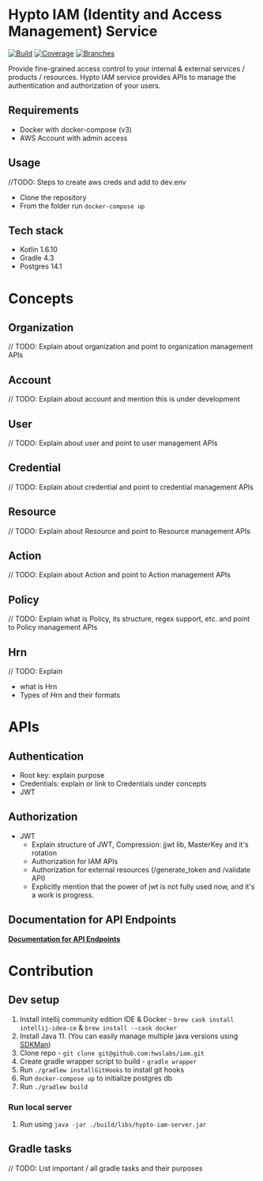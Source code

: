 # Hypto IAM (Identity and Access Management) Service

[![Build](https://github.com/hwslabs/iam/actions/workflows/build.yml/badge.svg)](https://github.com/hwslabs/iam/actions/workflows/build.yml)
[![Coverage](../badges/development/jacoco.svg)](https://github.com/hwslabs/iam/actions/workflows/build.yml)
[![Branches](../badges/development/branches.svg)](https://github.com/hwslabs/iam/actions/workflows/build.yml)

Provide fine-grained access control to your internal & external services / products / resources.
Hypto IAM service provides APIs to manage the authentication and authorization of your users.

## Requirements
* Docker with docker-compose (v3)
* AWS Account with admin access

## Usage
//TODO: Steps to create aws creds and add to dev.env
* Clone the repository 
* From the folder run `docker-compose up`

## Tech stack
* Kotlin 1.6.10
* Gradle 4.3
* Postgres 14.1

# Concepts

## Organization
// TODO: Explain about organization and point to organization management APIs

## Account
// TODO: Explain about account and mention this is under development

## User
// TODO: Explain about user and point to user management APIs

## Credential
// TODO: Explain about credential and point to credential management APIs

## Resource
// TODO: Explain about Resource and point to Resource management APIs

## Action
// TODO: Explain about Action and point to Action management APIs

## Policy
// TODO: Explain what is Policy, its structure, regex support, etc. and point to Policy management APIs

## Hrn
// TODO: Explain
  - what is Hrn
  - Types of Hrn and their formats

# APIs

## Authentication
- Root key: explain purpose
- Credentials: explain or link to Credentials under concepts
- JWT

## Authorization
- JWT
  - Explain structure of JWT, Compression: jjwt lib, MasterKey and it's rotation 
  - Authorization for IAM APIs
  - Authorization for external resources (/generate_token and /validate API)
  - Explicitly mention that the power of jwt is not fully used now, and it's a work is progress. 


## Documentation for API Endpoints

[**Documentation for API Endpoints**](docs/README.md)

# Contribution

## Dev setup
1. Install intellij community edition IDE & Docker -
  ```brew cask install intellij-idea-ce``` & ```brew install --cask docker```
2. Install Java 11. (You can easily manage multiple java versions using [SDKMan](https://sdkman.io/usage)) 
3. Clone repo - ```git clone git@github.com:hwslabs/iam.git```
4. Create gradle wrapper script to build - ```gradle wrapper```
5. Run ```./gradlew installGitHooks``` to install git hooks
6. Run ```docker-compose up``` to initialize postgres db
7. Run ```./gradlew build```

### Run local server
1. Run using ```java -jar ./build/libs/hypto-iam-server.jar```

## Gradle tasks
// TODO: List important / all gradle tasks and their purposes
